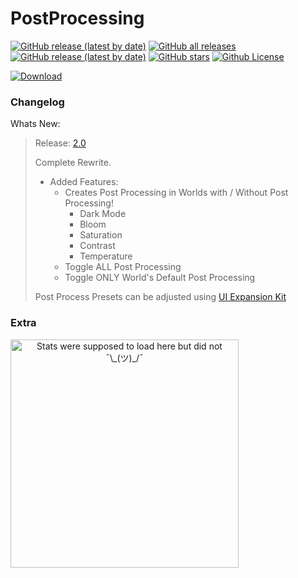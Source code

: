 # PostProcessing
[![GitHub release (latest by date)](https://img.shields.io/github/v/release/arion-kun/PostProcessing?style=for-the-badge)](https://github.com/Arion-Kun/PostProcessing/releases/latest)
[![GitHub all releases](https://img.shields.io/github/downloads/arion-kun/PostProcessing/total?label=Total%20Downloads&style=for-the-badge)](https://github.com/Arion-Kun/PostProcessing/releases/)
[![GitHub release (latest by date)](https://img.shields.io/github/downloads/arion-kun/PostProcessing/latest/total?label=Latest%20Version%20Downloads&style=for-the-badge)](https://github.com/Arion-Kun/PostProcessing/releases/latest)
[![GitHub stars](https://img.shields.io/github/stars/Arion-Kun/PostProcessing?style=for-the-badge)](https://github.com/Arion-Kun/PostProcessing/stargazers)
[![Github License](https://img.shields.io/github/license/arion-kun/PostProcessing?color=blue&style=for-the-badge)](https://github.com/Arion-Kun/PostProcessing/raw/master/LICENSE)

[![Download](https://img.shields.io/badge/%20-Download-blue?style=for-the-badge&logo=appveyor)](https://github.com/Arion-Kun/PostProcessing/releases/latest)
### Changelog
Whats New:
> Release: [2.0](https://github.com/Arion-Kun/PostProcessing/releases/tag/2.0)
>
> Complete Rewrite.
>
> * Added Features:
>   * Creates Post Processing in Worlds with / Without Post Processing!
>     * Dark Mode
>     * Bloom
>     * Saturation
>     * Contrast
>     * Temperature
>   * Toggle ALL Post Processing
>   * Toggle ONLY World's Default Post Processing
>
> Post Process Presets can be adjusted using [UI Expansion Kit](https://github.com/knah/VRCMods/tree/master/UIExpansionKit)

### Extra
  <p align=center>
    <a href="https://youtu.be/K7XHy8nppf4">
      <img align="left" width="365" src="https://github-readme-stats.vercel.app/api?username=Arion-Kun&show_icons=true&include_all_commits=true&show_icons=true&title_color=fff&icon_color=303030&text_color=fff&bg_color=303030&hide_border=false" alt="Stats were supposed to load here but did not ¯\_(ツ)_/¯" />
    </a>
  </p>
